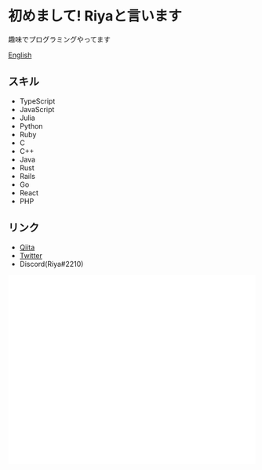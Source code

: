 # 初めまして! Riyaと言います

趣味でプログラミングやってます

[English](./README-en.md)

## スキル

+ TypeScript
+ JavaScript
+ Julia
+ Python
+ Ruby
+ C
+ C++
+ Java
+ Rust
+ Rails
+ Go
+ React
+ PHP

## リンク

+ [Qiita](https://qiita.com/riya81)
+ [Twitter](https://twitter.com/Riya31377928)
+ Discord(Riya#2210)

![Metrics](https://github.com/riya-amemiya/riya-amemiya/blob/main/github-metrics.svg)
